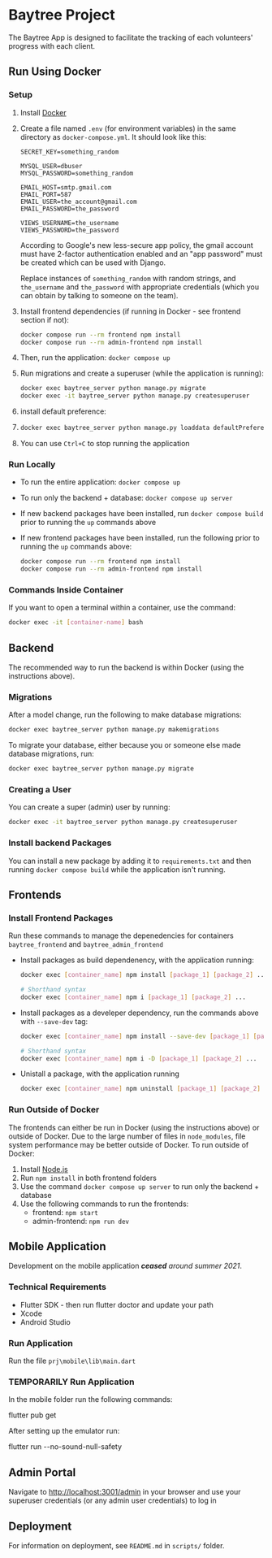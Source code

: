 # Baytree Project

The Baytree App is designed to facilitate the tracking of each volunteers' progress with each client.

## Run Using Docker

### Setup

1. Install [Docker](https://www.docker.com/get-started)
2. Create a file named `.env` (for environment variables) in the same directory as `docker-compose.yml`. It should look like this:

   ```text
   SECRET_KEY=something_random

   MYSQL_USER=dbuser
   MYSQL_PASSWORD=something_random

   EMAIL_HOST=smtp.gmail.com
   EMAIL_PORT=587
   EMAIL_USER=the_account@gmail.com
   EMAIL_PASSWORD=the_password

   VIEWS_USERNAME=the_username
   VIEWS_PASSWORD=the_password
   ```

   According to Google's new less-secure app policy, the gmail account must have 2-factor authentication enabled and an "app password" must be created which can be used with Django.

   Replace instances of `something_random` with random strings, and `the_username` and `the_password` with appropriate credentials (which you can obtain by talking to someone on the team).

3. Install frontend dependencies (if running in Docker - see frontend section if not):

   ```bash
   docker compose run --rm frontend npm install
   docker compose run --rm admin-frontend npm install
   ```

4. Then, run the application: `docker compose up`

5. Run migrations and create a superuser (while the application is running):

   ```bash
   docker exec baytree_server python manage.py migrate
   docker exec -it baytree_server python manage.py createsuperuser
   ```
6. install default preference:
7. 
   ```bash
   docker exec baytree_server python manage.py loaddata defaultPreferences.json
   ```
   
8. You can use `Ctrl+C` to stop running the application

### Run Locally

- To run the entire application: `docker compose up`
- To run only the backend + database: `docker compose up server`
- If new backend packages have been installed, run `docker compose build` prior to running the `up` commands above
- If new frontend packages have been installed, run the following prior to running the `up` commands above:

   ```bash
   docker compose run --rm frontend npm install
   docker compose run --rm admin-frontend npm install
   ```

### Commands Inside Container

If you want to open a terminal within a container, use the command: 

```bash
docker exec -it [container-name] bash
```

## Backend

The recommended way to run the backend is within Docker (using the instructions above).

### Migrations

After a model change, run the following to make database migrations:

```bash
docker exec baytree_server python manage.py makemigrations
```

To migrate your database, either because you or someone else made database migrations, run:

```bash
docker exec baytree_server python manage.py migrate
```

### Creating a User

You can create a super (admin) user by running:

```bash
docker exec -it baytree_server python manage.py createsuperuser
```

### Install backend Packages

You can install a new package by adding it to `requirements.txt` and then running `docker compose build` while the application isn't running.

## Frontends

### Install Frontend Packages

Run these commands to manage the depenedencies for containers `baytree_frontend` and `baytree_admin_frontend`

- Install packages as build dependenency, with the application running:

   ```bash
   docker exec [container_name] npm install [package_1] [package_2] ...

   # Shorthand syntax
   docker exec [container_name] npm i [package_1] [package_2] ...
   ```

- Install packages as a develeper dependency, run the commands above with `--save-dev` tag:

   ```bash
   docker exec [container_name] npm install --save-dev [package_1] [package_2] ...

   # Shorthand syntax
   docker exec [container_name] npm i -D [package_1] [package_2] ...
   ```

- Unistall a package, with the application running

   ```bash
   docker exec [container_name] npm uninstall [package_1] [package_2] ...
   ```

### Run Outside of Docker

The frontends can either be run in Docker (using the instructions above) or outside of Docker. Due to the large number of files in `node_modules`, file system performance may be better outside of Docker. To run outside of Docker:

1. Install [Node.js](https://nodejs.org/en/)
2. Run `npm install` in both frontend folders
3. Use the command `docker compose up server` to run only the backend + database
4. Use the following commands to run the frontends:
   - frontend: `npm start`
   - admin-frontend: `npm run dev`

## Mobile Application

Development on the mobile application ***ceased** around summer 2021*.

### Technical Requirements

- Flutter SDK - then run flutter doctor and update your path
- Xcode
- Android Studio

### Run Application

Run the file `prj\mobile\lib\main.dart`

### TEMPORARILY Run Application

In the mobile folder run the following commands:

flutter pub get

After setting up the emulator run:

flutter run --no-sound-null-safety

## Admin Portal

Navigate to <http://localhost:3001/admin> in your browser and use your superuser credentials (or any admin user credentials) to log in

## Deployment

For information on deployment, see `README.md` in `scripts/` folder.
